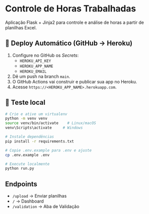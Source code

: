 # Controle de Horas Trabalhadas

Aplicação Flask + Jinja2 para controle e análise de horas a partir de planilhas Excel.

## 🚀 Deploy Automático (GitHub → Heroku)

1. Configure no GitHub os *Secrets*:
   - `HEROKU_API_KEY`
   - `HEROKU_APP_NAME`
   - `HEROKU_EMAIL`
2. Dê um push na branch `main`.
3. O GitHub Actions vai construir e publicar sua app no Heroku.
4. Acesse `https://<HEROKU_APP_NAME>.herokuapp.com`.

## 🚗 Teste local

```bash
# Crie e ative um virtualenv
python -m venv venv
source venv/bin/activate    # Linux/macOS
venv\Scripts\activate     # Windows

# Instale dependências
pip install -r requirements.txt

# Copie .env.example para .env e ajuste
cp .env.example .env

# Execute localmente
python run.py
```

## Endpoints

- `/upload` → Enviar planilhas
- `/` → Dashboard
- `/validation` → Aba de Validação
